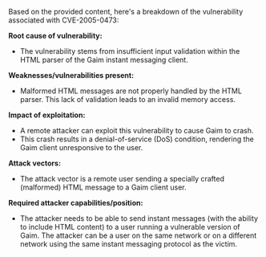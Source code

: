 Based on the provided content, here's a breakdown of the vulnerability associated with CVE-2005-0473:

**Root cause of vulnerability:**

- The vulnerability stems from insufficient input validation within the HTML parser of the Gaim instant messaging client.

**Weaknesses/vulnerabilities present:**

- Malformed HTML messages are not properly handled by the HTML parser. This lack of validation leads to an invalid memory access.

**Impact of exploitation:**

- A remote attacker can exploit this vulnerability to cause Gaim to crash.
- This crash results in a denial-of-service (DoS) condition, rendering the Gaim client unresponsive to the user.

**Attack vectors:**

- The attack vector is a remote user sending a specially crafted (malformed) HTML message to a Gaim client user.

**Required attacker capabilities/position:**

- The attacker needs to be able to send instant messages (with the ability to include HTML content) to a user running a vulnerable version of Gaim. The attacker can be a user on the same network or on a different network using the same instant messaging protocol as the victim.